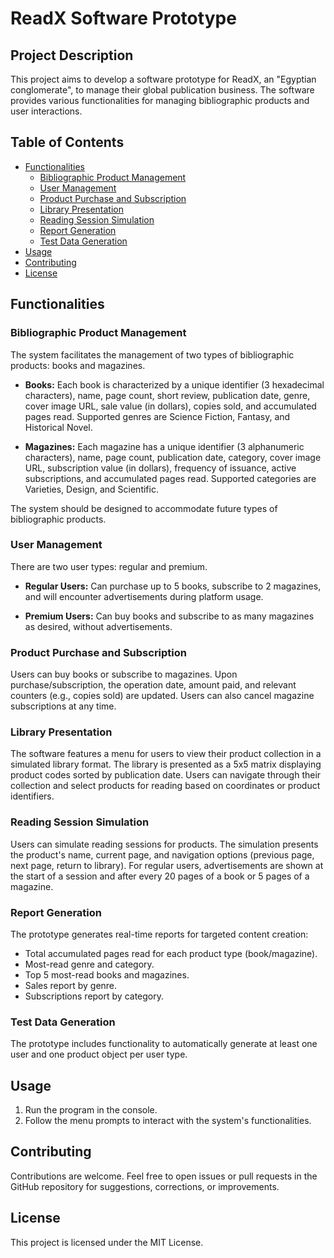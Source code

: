 # ReadX Software Prototype

## Project Description

This project aims to develop a software prototype for ReadX, an "Egyptian conglomerate", to manage their global publication business. The software provides various functionalities for managing bibliographic products and user interactions.

## Table of Contents

- [Functionalities](#functionalities)
  - [Bibliographic Product Management](#bibliographic-product-management)
  - [User Management](#user-management)
  - [Product Purchase and Subscription](#product-purchase-and-subscription)
  - [Library Presentation](#library-presentation)
  - [Reading Session Simulation](#reading-session-simulation)
  - [Report Generation](#report-generation)
  - [Test Data Generation](#test-data-generation)
- [Usage](#usage)
- [Contributing](#contributing)
- [License](#license)

## Functionalities

### Bibliographic Product Management

The system facilitates the management of two types of bibliographic products: books and magazines.

- **Books:** Each book is characterized by a unique identifier (3 hexadecimal characters), name, page count, short review, publication date, genre, cover image URL, sale value (in dollars), copies sold, and accumulated pages read. Supported genres are Science Fiction, Fantasy, and Historical Novel.

- **Magazines:** Each magazine has a unique identifier (3 alphanumeric characters), name, page count, publication date, category, cover image URL, subscription value (in dollars), frequency of issuance, active subscriptions, and accumulated pages read. Supported categories are Varieties, Design, and Scientific.

The system should be designed to accommodate future types of bibliographic products.

### User Management

There are two user types: regular and premium.

- **Regular Users:** Can purchase up to 5 books, subscribe to 2 magazines, and will encounter advertisements during platform usage.

- **Premium Users:** Can buy books and subscribe to as many magazines as desired, without advertisements.

### Product Purchase and Subscription

Users can buy books or subscribe to magazines. Upon purchase/subscription, the operation date, amount paid, and relevant counters (e.g., copies sold) are updated. Users can also cancel magazine subscriptions at any time.

### Library Presentation

The software features a menu for users to view their product collection in a simulated library format. The library is presented as a 5x5 matrix displaying product codes sorted by publication date. Users can navigate through their collection and select products for reading based on coordinates or product identifiers.

### Reading Session Simulation

Users can simulate reading sessions for products. The simulation presents the product's name, current page, and navigation options (previous page, next page, return to library). For regular users, advertisements are shown at the start of a session and after every 20 pages of a book or 5 pages of a magazine.

### Report Generation

The prototype generates real-time reports for targeted content creation:

- Total accumulated pages read for each product type (book/magazine).
- Most-read genre and category.
- Top 5 most-read books and magazines.
- Sales report by genre.
- Subscriptions report by category.

### Test Data Generation

The prototype includes functionality to automatically generate at least one user and one product object per user type.

## Usage

1. Run the program in the console.
2. Follow the menu prompts to interact with the system's functionalities.

## Contributing

Contributions are welcome. Feel free to open issues or pull requests in the GitHub repository for suggestions, corrections, or improvements.

## License

This project is licensed under the MIT License.
